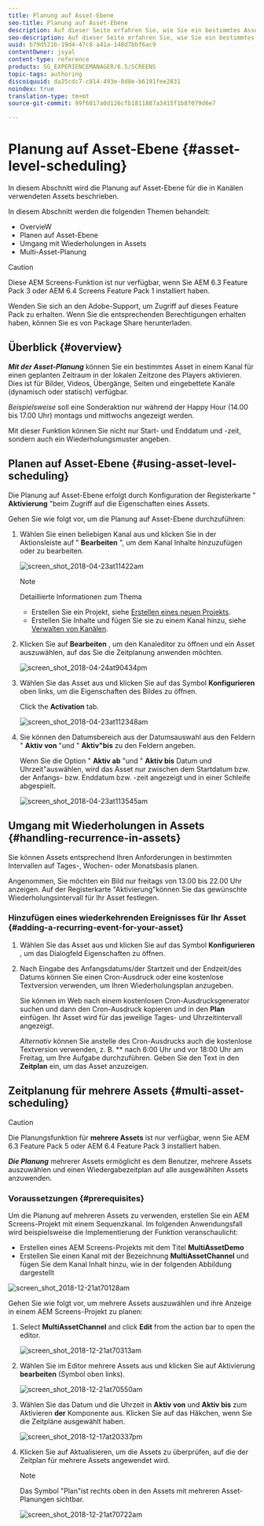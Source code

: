 ```yaml
---
title: Planung auf Asset-Ebene
seo-title: Planung auf Asset-Ebene
description: Auf dieser Seite erfahren Sie, wie Sie ein bestimmtes Asset in einem Kanal für einen geplanten Zeitraum in der lokalen Zeitzone des Players aktivieren.
seo-description: Auf dieser Seite erfahren Sie, wie Sie ein bestimmtes Asset in einem Kanal für einen geplanten Zeitraum in der lokalen Zeitzone des Players aktivieren.
uuid: b79d521b-19d4-47c8-a41a-148d7bbf6ac9
contentOwner: jsyal
content-type: reference
products: SG_EXPERIENCEMANAGER/6.5/SCREENS
topic-tags: authoring
discoiquuid: da25cdc7-c814-493e-8d8e-b6191fee2831
noindex: true
translation-type: tm+mt
source-git-commit: 99f6817a0d126cfb1811887a3415f1b87079d6e7

---
```



# Planung auf Asset-Ebene {#asset-level-scheduling}

In diesem Abschnitt wird die Planung auf Asset-Ebene für die in Kanälen verwendeten Assets beschrieben.

In diesem Abschnitt werden die folgenden Themen behandelt:

* OvervieW
* Planen auf Asset-Ebene
* Umgang mit Wiederholungen in Assets
* Multi-Asset-Planung


>[!CAUTION]
>
>Diese AEM Screens-Funktion ist nur verfügbar, wenn Sie AEM 6.3 Feature Pack 3 oder AEM 6.4 Screens Feature Pack 1 installiert haben.
>
>Wenden Sie sich an den Adobe-Support, um Zugriff auf dieses Feature Pack zu erhalten. Wenn Sie die entsprechenden Berechtigungen erhalten haben, können Sie es von Package Share herunterladen.

## Überblick {#overview}

***Mit der Asset-Planung*** können Sie ein bestimmtes Asset in einem Kanal für einen geplanten Zeitraum in der lokalen Zeitzone des Players aktivieren. Dies ist für Bilder, Videos, Übergänge, Seiten und eingebettete Kanäle (dynamisch oder statisch) verfügbar.

*Beispielsweise* soll eine Sonderaktion nur während der Happy Hour (14.00 bis 17.00 Uhr) montags und mittwochs angezeigt werden.

Mit dieser Funktion können Sie nicht nur Start- und Enddatum und -zeit, sondern auch ein Wiederholungsmuster angeben.

## Planen auf Asset-Ebene {#using-asset-level-scheduling}

Die Planung auf Asset-Ebene erfolgt durch Konfiguration der Registerkarte " **Aktivierung** "beim Zugriff auf die Eigenschaften eines Assets.

Gehen Sie wie folgt vor, um die Planung auf Asset-Ebene durchzuführen:

1. Wählen Sie einen beliebigen Kanal aus und klicken Sie in der Aktionsleiste auf " **Bearbeiten** ", um dem Kanal Inhalte hinzuzufügen oder zu bearbeiten.

   ![screen_shot_2018-04-23at11422am](assets/screen_shot_2018-04-23at111422am.png)

   >[!NOTE]
   >
   >Detaillierte Informationen zum Thema
   >
   >* Erstellen Sie ein Projekt, siehe [Erstellen eines neuen Projekts](creating-a-screens-project.md).
   >* Erstellen Sie Inhalte und fügen Sie sie zu einem Kanal hinzu, siehe [Verwalten von Kanälen](managing-channels.md).


1. Klicken Sie auf **Bearbeiten** , um den Kanaleditor zu öffnen und ein Asset auszuwählen, auf das Sie die Zeitplanung anwenden möchten.

   ![screen_shot_2018-04-24at90434pm](assets/screen_shot_2018-04-24at90434pm.png)

1. Wählen Sie das Asset aus und klicken Sie auf das Symbol **Konfigurieren** oben links, um die Eigenschaften des Bildes zu öffnen.

   Click the **Activation** tab.

   ![screen_shot_2018-04-23at112348am](assets/screen_shot_2018-04-23at112348am.png)

1. Sie können den Datumsbereich aus der Datumsauswahl aus den Feldern " **Aktiv von** "und " **Aktiv"bis** zu den Feldern angeben.

   Wenn Sie die Option " **Aktiv ab** "und " **Aktiv bis** Datum und Uhrzeit"auswählen, wird das Asset nur zwischen dem Startdatum bzw. der Anfangs- bzw. Enddatum bzw. -zeit angezeigt und in einer Schleife abgespielt.

   ![screen_shot_2018-04-23at113545am](assets/screen_shot_2018-04-23at113545am.png)

## Umgang mit Wiederholungen in Assets {#handling-recurrence-in-assets}

Sie können Assets entsprechend Ihren Anforderungen in bestimmten Intervallen auf Tages-, Wochen- oder Monatsbasis planen.

Angenommen, Sie möchten ein Bild nur freitags von 13.00 bis 22.00 Uhr anzeigen. Auf der Registerkarte "Aktivierung"können Sie das gewünschte Wiederholungsintervall für Ihr Asset festlegen.

### Hinzufügen eines wiederkehrenden Ereignisses für Ihr Asset {#adding-a-recurring-event-for-your-asset}

1. Wählen Sie das Asset aus und klicken Sie auf das Symbol **Konfigurieren** , um das Dialogfeld Eigenschaften zu öffnen.
1. Nach Eingabe des Anfangsdatums/der Startzeit und der Endzeit/des Datums können Sie einen Cron-Ausdruck oder eine kostenlose Textversion verwenden, um Ihren Wiederholungsplan anzugeben.

   Sie können im Web nach einem kostenlosen Cron-Ausdrucksgenerator suchen und dann den Cron-Ausdruck kopieren und in den **Plan** einfügen. Ihr Asset wird für das jeweilige Tages- und Uhrzeitintervall angezeigt.

   *Alternativ* können Sie anstelle des Cron-Ausdrucks auch die kostenlose Textversion verwenden, z. B. ** nach 6:00 Uhr und vor 18:00 Uhr am Freitag, um Ihre Aufgabe durchzuführen. Geben Sie den Text in den **Zeitplan** ein, um das Asset anzuzeigen.

## Zeitplanung für mehrere Assets {#multi-asset-scheduling}

>[!CAUTION]
>
>Die Planungsfunktion für **mehrere Assets** ist nur verfügbar, wenn Sie AEM 6.3 Feature Pack 5 oder AEM 6.4 Feature Pack 3 installiert haben.

***Die Planung*** mehrerer Assets ermöglicht es dem Benutzer, mehrere Assets auszuwählen und einen Wiedergabezeitplan auf alle ausgewählten Assets anzuwenden.

### Voraussetzungen {#prerequisites}

Um die Planung auf mehreren Assets zu verwenden, erstellen Sie ein AEM Screens-Projekt mit einem Sequenzkanal. Im folgenden Anwendungsfall wird beispielsweise die Implementierung der Funktion veranschaulicht:

* Erstellen eines AEM Screens-Projekts mit dem Titel **MultiAssetDemo**
* Erstellen Sie einen Kanal mit der Bezeichnung **MultiAssetChannel** und fügen Sie dem Kanal Inhalt hinzu, wie in der folgenden Abbildung dargestellt

![screen_shot_2018-12-21at70128am](assets/screen_shot_2018-12-21at70128am.png)

Gehen Sie wie folgt vor, um mehrere Assets auszuwählen und ihre Anzeige in einem AEM Screens-Projekt zu planen:

1. Select **MultiAssetChannel** and click **Edit** from the action bar to open the editor.

   ![screen_shot_2018-12-21at70313am](assets/screen_shot_2018-12-21at70313am.png)

1. Wählen Sie im Editor mehrere Assets aus und klicken Sie auf Aktivierung **bearbeiten** (Symbol oben links).

   ![screen_shot_2018-12-21at70550am](assets/screen_shot_2018-12-21at70550am.png)

1. Wählen Sie das Datum und die Uhrzeit in **Aktiv von** und **Aktiv bis** zum Aktivieren **der** Komponente aus. Klicken Sie auf das Häkchen, wenn Sie die Zeitpläne ausgewählt haben.

   ![screen_shot_2018-12-17at20337pm](assets/screen_shot_2018-12-17at20337pm.png)

1. Klicken Sie auf Aktualisieren, um die Assets zu überprüfen, auf die der Zeitplan für mehrere Assets angewendet wird.

   >[!NOTE]
   >
   >Das Symbol "Plan"ist rechts oben in den Assets mit mehreren Asset-Planungen sichtbar.

   ![screen_shot_2018-12-21at70722am](assets/screen_shot_2018-12-21at70722am.png)

